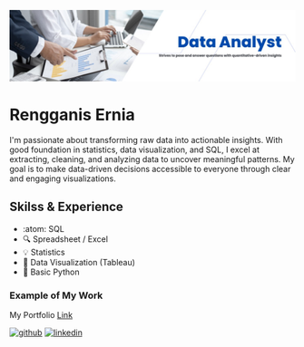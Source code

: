 ![Data Analyst](https://github.com/RengganisErnia/RengganisErnia/blob/main/Banner%20pic.jpg)

# Rengganis Ernia

I'm passionate about transforming raw data into actionable insights. With good foundation in statistics, data visualization, and SQL, I excel at extracting, cleaning, and analyzing data to uncover meaningful patterns. My goal is to make data-driven decisions accessible to everyone through clear and engaging visualizations.

## Skilss & Experience
* :atom: SQL
* :mag: Spreadsheet / Excel
* :bulb: Statistics
* :flashlight: Data Visualization (Tableau)
* :mag_right: Basic Python

### Example of My Work
My Portfolio [Link](https://bit.ly/3C0XuBY)





[<img src='https://cdn.jsdelivr.net/npm/simple-icons@3.0.1/icons/github.svg' alt='github' height='40'>](https://github.com/RengganisErnia)  [<img src='https://cdn.jsdelivr.net/npm/simple-icons@3.0.1/icons/linkedin.svg' alt='linkedin' height='40'>](https://www.linkedin.com/in/https://www.linkedin.com/in/rengganis-ernia//)  






